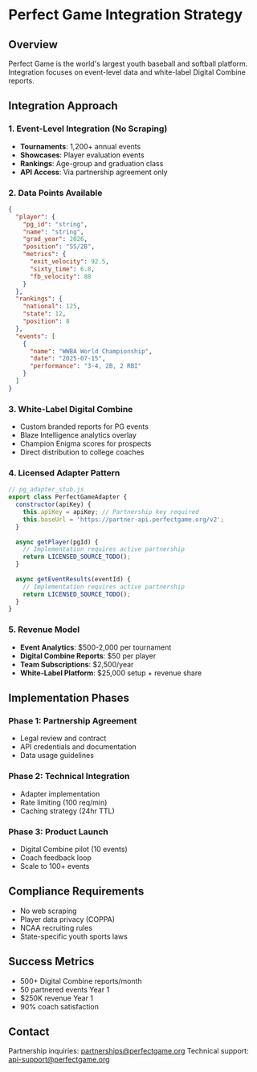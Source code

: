 # Perfect Game Integration Strategy

## Overview
Perfect Game is the world's largest youth baseball and softball platform. Integration focuses on event-level data and white-label Digital Combine reports.

## Integration Approach

### 1. Event-Level Integration (No Scraping)
- **Tournaments**: 1,200+ annual events
- **Showcases**: Player evaluation events  
- **Rankings**: Age-group and graduation class
- **API Access**: Via partnership agreement only

### 2. Data Points Available
```json
{
  "player": {
    "pg_id": "string",
    "name": "string",
    "grad_year": 2026,
    "position": "SS/2B",
    "metrics": {
      "exit_velocity": 92.5,
      "sixty_time": 6.8,
      "fb_velocity": 88
    }
  },
  "rankings": {
    "national": 125,
    "state": 12,
    "position": 8
  },
  "events": [
    {
      "name": "WWBA World Championship",
      "date": "2025-07-15",
      "performance": "3-4, 2B, 2 RBI"
    }
  ]
}
```

### 3. White-Label Digital Combine
- Custom branded reports for PG events
- Blaze Intelligence analytics overlay
- Champion Enigma scores for prospects
- Direct distribution to college coaches

### 4. Licensed Adapter Pattern
```javascript
// pg_adapter_stub.js
export class PerfectGameAdapter {
  constructor(apiKey) {
    this.apiKey = apiKey; // Partnership key required
    this.baseUrl = 'https://partner-api.perfectgame.org/v2';
  }
  
  async getPlayer(pgId) {
    // Implementation requires active partnership
    return LICENSED_SOURCE_TODO();
  }
  
  async getEventResults(eventId) {
    // Implementation requires active partnership
    return LICENSED_SOURCE_TODO();
  }
}
```

### 5. Revenue Model
- **Event Analytics**: $500-2,000 per tournament
- **Digital Combine Reports**: $50 per player
- **Team Subscriptions**: $2,500/year
- **White-Label Platform**: $25,000 setup + revenue share

## Implementation Phases

### Phase 1: Partnership Agreement
- Legal review and contract
- API credentials and documentation
- Data usage guidelines

### Phase 2: Technical Integration
- Adapter implementation
- Rate limiting (100 req/min)
- Caching strategy (24hr TTL)

### Phase 3: Product Launch
- Digital Combine pilot (10 events)
- Coach feedback loop
- Scale to 100+ events

## Compliance Requirements
- No web scraping
- Player data privacy (COPPA)
- NCAA recruiting rules
- State-specific youth sports laws

## Success Metrics
- 500+ Digital Combine reports/month
- 50 partnered events Year 1
- $250K revenue Year 1
- 90% coach satisfaction

## Contact
Partnership inquiries: partnerships@perfectgame.org
Technical support: api-support@perfectgame.org